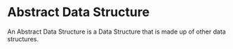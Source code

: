 # Abstract Data Structure
An Abstract Data Structure is a Data Structure that is made up of other data structures.